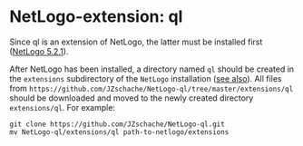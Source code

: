 # NetLogo-extension: ql

Since ql is an extension of NetLogo, the latter must be installed first ([NetLogo 5.2.1](https://ccl.northwestern.edu/netlogo/5.2.1/)). 

After NetLogo has been installed, a directory named `ql` should be created in the `extensions` subdirectory of the `NetLogo` installation ([see also](
http://ccl.northwestern.edu/netlogo/docs/extensions.html)). All files from `https://github.com/JZschache/NetLogo-ql/tree/master/extensions/ql` should be downloaded and 
moved to the newly created directory `extensions/ql`. For example:

    git clone https://github.com/JZschache/NetLogo-ql.git
    mv NetLogo-ql/extensions/ql path-to-netlogo/extensions
